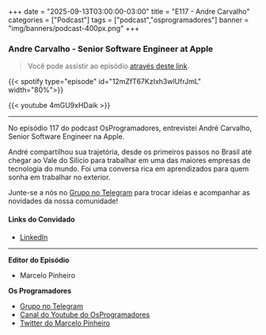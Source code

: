 +++
date = "2025-09-13T03:00:00-03:00"
title = "E117 - Andre Carvalho"
categories = ["Podcast"]
tags = ["podcast","osprogramadores"]
banner = "img/banners/podcast-400px.png"
+++

### Andre Carvalho - Senior Software Engineer at Apple
> Você pode assistir ao episódio [através deste link](https://www.youtube.com/watch?v=4mGU9xHDaik).

{{< spotify type="episode" id="12mZfT67KzIxh3wlUfrJmL" width="80%">}}

{{< youtube 4mGU9xHDaik >}}

___

No episódio 117 do podcast OsProgramadores, entrevistei André Carvalho, Senior Software Engineer na Apple.

André compartilhou sua trajetória, desde os primeiros passos no Brasil até chegar ao Vale do Silício para trabalhar em uma das maiores empresas de tecnologia do mundo. 
Foi uma conversa rica em aprendizados para quem sonha em trabalhar no exterior.

Junte-se a nós no [Grupo no Telegram](https://t.me/osprogramadores) para trocar ideias e acompanhar as novidades da nossa comunidade!

#### Links do Convidado

* [LinkedIn](https://www.linkedin.com/in/alcarv/)
___


**Editor do Episódio**

- Marcelo Pinheiro

**Os Programadores**

- [Grupo no Telegram](https://t.me/osprogramadores)
- [Canal do Youtube do OsProgramadores](https://www.youtube.com/channel/UCt_YNYGl6K5yNXlXEQDdwWg?view_as=subscriber)
- [Twitter do Marcelo Pinheiro](https://twitter.com/mpinheir)